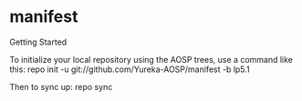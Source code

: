 # manifest

Getting Started

To initialize your local repository using the AOSP trees, use a command like this:
repo init -u git://github.com/Yureka-AOSP/manifest -b lp5.1

Then to sync up:
repo sync
